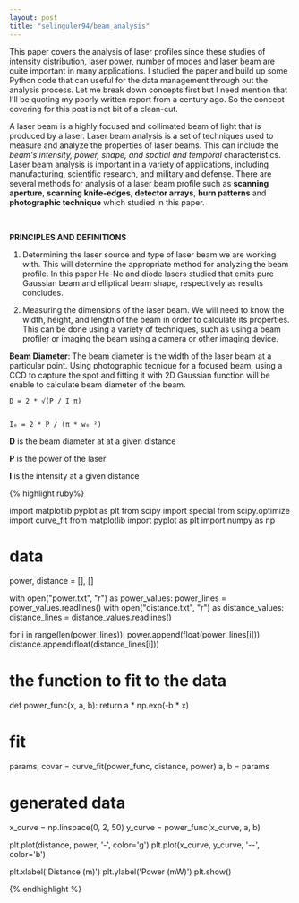 ```yaml
---
layout: post
title: "selinguler94/beam_analysis"
---
```


This paper covers the analysis of laser profiles since these studies of intensity distribution, laser power, number of modes and laser beam are quite important in many applications. I studied the paper and build up some Python code that can useful for the data management through out the analysis process. Let me break down concepts first but I need mention that I'll be quoting my poorly written report from a century ago. So the concept covering for this post is not bit of a clean-cut.


A laser beam is a highly focused and collimated beam of light that is produced by a laser. Laser beam analysis is a set of techniques used to measure and analyze the properties of laser beams. This can include the *beam's intensity, power, shape, and spatial and temporal* characteristics. Laser beam analysis is important in a variety of applications, including manufacturing, scientific research, and military and defense. There are several methods for analysis of a laser beam profile such as __scanning aperture__, __scanning knife-edges__, __detector arrays__, __burn patterns__ and __photographic technique__ which studied in this paper.

<br>

__PRINCIPLES AND DEFINITIONS__ 

1. Determining the laser source and type of laser beam we are working with. This will determine the appropriate method for analyzing the beam profile. In this paper He-Ne and diode lasers studied that emits pure Gaussian beam and elliptical beam shape, respectively as results concludes.

2. Measuring the dimensions of the laser beam. We will need to know the width, height, and length of the beam in order to calculate its properties. This can be done using a variety of techniques, such as using a beam profiler or imaging the beam using a camera or other imaging device.

__Beam Diameter__: The beam diameter is the width of the laser beam at a particular point. Using photographic tecnique for a focused beam, using a CCD to capture the spot and fitting it with 2D Gaussian function will be enable to calculate beam diameter of the beam.

	D = 2 * √(P / I π)


	I₀ = 2 * P / (π * w₀ ²)

__D__ is the beam diameter at at a given distance

__P__ is the power of the laser

__I__ is the intensity at a given distance 

{% highlight ruby%}

import matplotlib.pyplot as plt
from scipy import special
from scipy.optimize import curve_fit
from matplotlib import pyplot as plt
import numpy as np

# data
power, distance = [], []


with open("power.txt", "r") as power_values:
    power_lines = power_values.readlines()
with open("distance.txt", "r") as distance_values:
    distance_lines = distance_values.readlines()
    
    
for i in range(len(power_lines)):
    power.append(float(power_lines[i]))
    distance.append(float(distance_lines[i]))

    
# the function to fit to the data
def power_func(x, a, b):
    return a * np.exp(-b * x)


# fit
params, covar = curve_fit(power_func, distance, power)
a, b = params


# generated data
x_curve = np.linspace(0, 2, 50)
y_curve = power_func(x_curve, a, b)


plt.plot(distance, power, '-', color='g')
plt.plot(x_curve, y_curve, '--', color='b')


plt.xlabel('Distance (m)')
plt.ylabel('Power (mW)')
plt.show()

{% endhighlight %}

